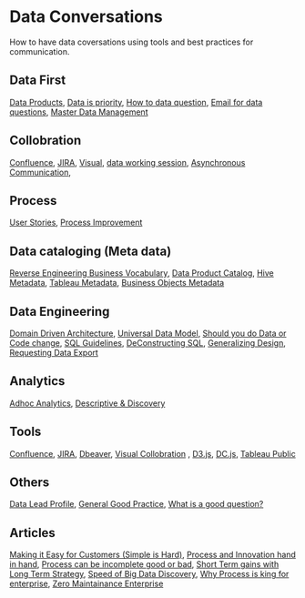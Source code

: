 # Data Conversations

How to have data coversations using tools and best practices for communication.

## Data First
  [Data Products](/dataProducts),
  [Data is priority](/dataPriority),
  [How to data question](/turningEveryQuestionIntoDataQuestion),
  [Email for data questions](/emailTalkingData),
  [Master Data Management](/MDM%20Reference%20data)
  
  
## Collobration
  [Confluence](https://github.com/gsnaveen/Data-Conversations/blob/main/Confluence%20documentation),
  [JIRA](https://github.com/gsnaveen/Data-Conversations/blob/main/JIRA),
  [Visual](https://github.com/gsnaveen/Data-Conversations/blob/main/visual%20collaboration),
  [data working session](https://github.com/gsnaveen/Data-Conversations/blob/main/workingSessionData),
  [Asynchronous Communication](https://github.com/gsnaveen/Data-Conversations/blob/main/asynchronousCommunication),

  
## Process
  [User Stories](https://github.com/gsnaveen/Data-Conversations/blob/main/HowToCreateGoodUserStories),
  [Process Improvement](https://github.com/gsnaveen/Data-Conversations/blob/main/Process%20Improvemwents)

    
## Data cataloging (Meta data)
  [Reverse Engineering Business Vocabulary](https://github.com/gsnaveen/Data-Conversations/blob/main/reverseEngineeringBusinessVocab),
  [Data Product Catalog](https://github.com/gsnaveen/Data-Conversations/blob/main/dataProductMetadataSchema),
  [Hive Metadata](https://github.com/gsnaveen/Hive-Database-Entity-Attributes-Json-CSV),
  [Tableau Metadata](https://github.com/gsnaveen/scala-java-python/blob/master/tableau_metadata.py),
  [Business Objects Metadata](https://github.com/gsnaveen/scala-java-python/blob/master/bobjBusinessLayerExport.py)

  
## Data Engineering
  [Domain Driven Architecture](https://github.com/gsnaveen/Data-Conversations/blob/main/Domain%20Driven%20Architecture),
  [Universal Data Model](https://github.com/gsnaveen/Data-Conversations/blob/main/UniversalDataModels),
  [Should you do Data or Code change](https://github.com/gsnaveen/Data-Conversations/blob/main/code%20change%20or%20data%20change),
  [SQL Guidelines](https://github.com/gsnaveen/Data-Conversations/blob/main/SQL%20Guidelines),
  [DeConstructing SQL](https://github.com/gsnaveen/Data-Conversations/blob/main/deConstructingSQL),
  [Generalizing Design](https://github.com/gsnaveen/Data-Conversations/blob/main/generalizeButKeepDetails),
  [Requesting Data Export](https://github.com/gsnaveen/Data-Conversations/blob/main/requestingExportFile)


## Analytics
  [Adhoc Analytics](https://github.com/gsnaveen/Data-Conversations/blob/main/adhocAnalysisRequest.sql),
  [Descriptive & Discovery ](https://github.com/gsnaveen/Data-Conversations/blob/main/descriptiveAnalytics%26Discovery)

  
## Tools
  [Confluence](https://github.com/gsnaveen/Data-Conversations/blob/main/Confluence%20documentation),
  [JIRA](https://github.com/gsnaveen/Data-Conversations/blob/main/JIRA),
  [Dbeaver](https://dbeaver.io/),
  [Visual Collobration](https://github.com/gsnaveen/Data-Conversations/blob/main/visual%20collaboration) ,
  [D3.js](https://d3js.org/),
  [DC.js](https://dc-js.github.io/dc.js/),
  [Tableau Public](https://public.tableau.com/app/discover)


## Others  
  [Data Lead Profile](https://github.com/gsnaveen/Data-Conversations/blob/main/dataLeadProfile),
  [General Good Practice](https://github.com/gsnaveen/Data-Conversations/blob/main/GeneralGoodPractices.sql),
  [What is a good question?](https://github.com/gsnaveen/Data-Conversations/blob/main/What%20Is%20a%20Good%20Question)

## Articles
  [Making it Easy for Customers (Simple is Hard)](/Articles/Making%20it%20Easy%20for%20Customers%20(Simple%20is%20Hard).md),
  [Process and Innovation hand in hand](),
  [Process can be incomplete good or bad](),
  [Short Term gains with Long Term Strategy](),
  [Speed of Big Data Discovery](),
  [Why Process is king for enterprise](),
  [Zero Maintainance Enterprise]()


